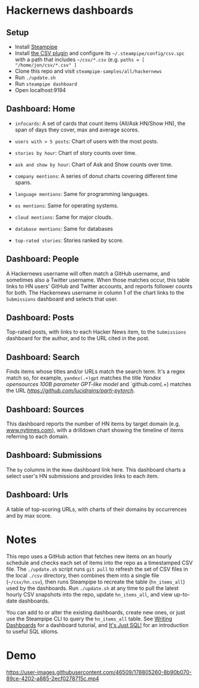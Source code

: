 # Hackernews dashboards

## Setup

- Install [Steampipe](https://steampipe.io/downloads)
- Install [the CSV plugin](https://hub.steampipe.io/plugins/turbot/csv) and configure its `~/.steampipe/config/csv.spc` with a path that includes `~/csv/*.csv` (e.g. `paths = [ "/home/jon/csv/*.csv" ]`
- Clone this repo and visit `steampipe-samples/all/hackernews`
- Run `./update.sh`
- Run `steampipe dashboard`
- Open localhost:9194

## Dashboard: Home

- `infocards`: A set of cards that count items (All/Ask HN/Show HN), the span of days they cover, max and average scores.

- `users with > 5 posts`: Chart of users with the most posts.

- `stories by hour`: Chart of story counts over time.

- `ask and show by hour`: Chart of Ask and Show counts over time.

- `company mentions`: A series of donut charts covering different time spans.

- `language mentions`: Same for programming languages.

- `os mentions`: Same for operating systems.

- `cloud mentions`: Same for major clouds.

- `database mentions`: Same for databases

- `top-rated stories`: Stories ranked by score.

## Dashboard: People

A Hackernews username will often match a GitHub username, and sometimes also a Twitter username. When those matches occur, this table links to HN users' GitHub and Twitter accounts, and reports follower counts for both. The Hackernews username in column 1 of the chart links to the `Submissions` dashboard and selects that user.

## Dashboard: Posts

Top-rated posts, with links to each Hacker News item, to the `Submissions` dashboard for the author, and to the URL cited in the post.

## Dashboard: Search

Finds items whose titles and/or URLs match the search term. It's a regex match so, for example, `yandex(.+)gpt` matches the title *Yandex opensources 100B parameter GPT-like model* and `github.com(.+) matches the URL *https://github.com/lucidrains/parti-pytorch*.

## Dashboard: Sources

This dashboard reports the number of HN items by target domain (e.g. www.nytimes.com), with a drilldown chart showing the timeline of items referring to each domain.
## Dashboard: Submissions

The `by` columns in the `Home` dashboard link here. This dashboard charts a select user's HN submissions and provides links to each item. 

## Dashboard: Urls

A table of top-scoring URLs, with charts of their domains by occurrences and by max score.


# Notes

This repo uses a GitHub action that fetches new items on an hourly schedule and checks each set of items into the repo as a timestamped CSV file. The `./update.sh` script runs `git pull` to refresh the set of CSV files in the local `./csv` directory, then combines them into a single file (`~/csv/hn.csv`), then runs Steampipe to recreate the table (`hn_items_all`) used by the dashboards. Run `./update.sh` at any time to pull the latest hourly CSV snapshots into the repo, update `hn_items_all`, and view up-to-date dashboards.

You can add to or alter the existing dashboards, create new ones, or just use the Steampipe CLI to query the `hn_items_all` table. See [Writing Dashboards](https://steampipe.io/docs/mods/writing-dashboards#tutorial) for a dashboard tutorial, and [It's Just SQL!](https://steampipe.io/docs/sql/steampipe-sql) for an introduction to useful SQL idioms. 

# Demo



https://user-images.githubusercontent.com/46509/178805260-8b90b070-89ce-4202-a885-2ecf0278715c.mp4




